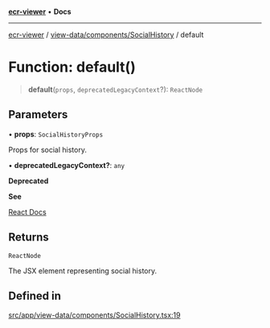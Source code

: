 [**ecr-viewer**](../../../../README.md) • **Docs**

***

[ecr-viewer](../../../../README.md) / [view-data/components/SocialHistory](../README.md) / default

# Function: default()

> **default**(`props`, `deprecatedLegacyContext`?): `ReactNode`

## Parameters

• **props**: `SocialHistoryProps`

Props for social history.

• **deprecatedLegacyContext?**: `any`

**Deprecated**

**See**

[React Docs](https://legacy.reactjs.org/docs/legacy-context.html#referencing-context-in-lifecycle-methods)

## Returns

`ReactNode`

The JSX element representing social history.

## Defined in

[src/app/view-data/components/SocialHistory.tsx:19](https://github.com/CDCgov/phdi/blob/fa63a85e5b4651bdfc0d25ecc23a67e11fbcba18/containers/ecr-viewer/src/app/view-data/components/SocialHistory.tsx#L19)

